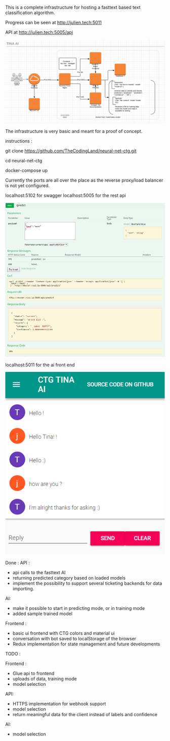 This is a complete infrastructure for hosting a fasttext based text classification algorithm.

Progress can be seen at http://julien.tech:5011

API at http://julien.tech:5005/api

![alt text](https://github.com/TheCodingLand/neural-net-ctg/blob/master/architecture.png?raw=true)

The infrastructure is very basic and meant for a proof of concept.

instructions : 

git clone https://github.com/TheCodingLand/neural-net-ctg.git

cd neural-net-ctg

docker-compose up

Currently the ports are all over the place as the reverse proxy/load balancer is not yet configured.

localhost:5102 for swagger
localhost:5005 for the rest api

![alt text](https://github.com/TheCodingLand/neural-net-ctg/blob/master/restapi.png?raw=true)



localhost:5011 for the ai front end

![alt text](https://github.com/TheCodingLand/neural-net-ctg/blob/master/tinaaifrontend-wip.png?raw=true)

Done : 
API :
- api calls to the fasttext AI
- returning predicted category based on loaded models
- implement the possibility to support several ticketing backends for data importing.


AI:
- make it possible to start in predicting mode, or in training mode
- added sample trained model

Frontend : 
- basic ui frontend with CTG colors and material ui
- conversation with bot saved to localStorage of the browser
- Redux implementation for state management and future developments

TODO :

Frontend : 
- Glue api to frontend
- uploads of data, training mode
- model selection


API:
- HTTPS implementation for webhook support
- model selection
- return meaningful data for the client instead of labels and confidence


AI:
- model selection
 

